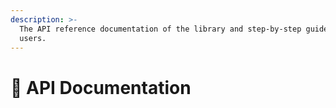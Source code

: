 ```yaml
---
description: >-
  The API reference documentation of the library and step-by-step guide for new
  users.
---
```


# 📖 API Documentation

